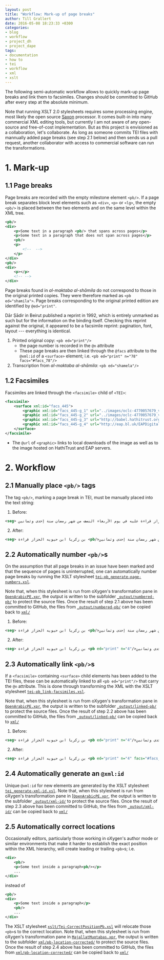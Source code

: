 ```yaml
---
layout: post
title: "Workflow: Mark-up of page breaks"
author: Till Grallert
date: 2016-05-08 18:23:33 +0300
categories:
- blog
- workflow
- project_dh
- project_dape
tags:
- documentation
- how to
- tei
- workflow
- xml
- xslt
---
```


The following semi-automatic workflow allows to quickly mark-up page breaks and link them to facsimiles. Changes should be committed to GitHub after every step at the absolute minimum.

Note that running XSLT 2.0 stylesheets requires some processing engine, most likely the open source [Saxon](https://sourceforge.net/projects/saxon/) processor. It comes built-in into many commercial XML editing tools, but currently I am not aware of any open-source and free-of-cost implementation. But as this project is envisioned as a collaboration, let's collaborate. As long as someone commits TEI files with mannually added page breaks (see step 2.1 below) and then sends us a pull request, another collaborator with access to commercial software can run the transformations.


# 1. Mark-up

## 1.1 Page breaks

Page breaks are recorded with the empty milestone element `<pb/>`. If a page break separates block level elements such as `<div>`, `<p>` or `<lg>`, the empty `<pb/>` is placed between the two elements and on the same level within the XML tree.

```xml
<pb/>
<div>
    <p>Some text in a paragraph <pb/> that spans across pages</p>
    <p>Some text in a paragraph that does not span across pages</p>
    <pb/>
    <p>
        <!--  -->
    </p>
</div>
<pb/>
<div>
    <p></p>
    <!-- -->
</div>
```


Page breaks found in *al-maktaba al-shāmila* do not correspond to those in the original printed copies. They were therefore marked as `<pb ed="shamila">`. Page breaks corresponding to the original printed edition are identified by `@ed="print"`.

Dār Ṣādir in Beirut published a reprint in 1992, which is entirely unmarked as such but for the information on the binding itself. Checking this reprint against the original, it appeared to be a facsimile reprint: pagination, font, layout --- everything is identical.

1. Printed original copy: `<pb ed="print"/>`
    - the page number is recorded in the `@n` attribute
    - These page breaks are then linked through the `@facs` attribute to the `@xml:id` of a `<surface>` element; i.e. `<pb ed="print" n="78" facs="#facs_78"/>`
2. Transcription from *al-maktaba al-shāmila*: `<pb ed="shamela"/>`

## 1.2 Facsimiles

Facsimiles are linked through the `<facsimile>` child of `<TEI>`:

```xml
<facsimile>
    <surface xml:id="facs_445">
        <graphic xml:id="facs_445-g_1" url="../images/oclc-4770057679_v6/njp-32101073250910_img-445.tif" mimeType="image/tiff"/>
        <graphic xml:id="facs_445-g_2" url="../images/oclc-4770057679_v6/njp-32101073250910_img-445.jpg" mimeType="image/jpeg"/>
        <graphic xml:id="facs_445-g_3" url="http://babel.hathitrust.org/cgi/imgsrv/image?id=njp.32101073250910;seq=445" mimeType="image/jpeg"/>
        <graphic xml:id="facs_445-g_4" url="http://eap.bl.uk/EAPDigitalItems/EAP119/EAP119_1_4_5-EAP119_muq191108_441_L.jpg" mimeType="image/jpeg"/>
    </surface>
</facsimile>
```

- The `@url` of `<graphic>` links to local downloads of the image as well as to the image hosted on HathiTrust and EAP servers.

# 2. Workflow

## 2.1 Manually place `<pb/>` tags

The tag `<pb/>`, marking a page break in TEI, must be manually placed into the text string:

1. Before:

```xml
<seg> بن زكريا ابن حيويه الحزاز قراءة عليه في يوم الأربعاء النصف من شهر رمضان سنة إحدى وثمانين</seg>
```

2. After:

```xml
<seg> بن زكريا ابن حيويه الحزاز قراءة <pb/>عليه في يوم الأربعاء النصف من شهر رمضان سنة إحدى وثمانين</seg>
```

## 2.2 Automatically number `<pb/>`s

On the assumption that all page breaks in an issue have been marked and that the sequence of pages is uninterrupted, one can automatically number page breaks by running the XSLT stylesheet [`tei-pb_generate-page-numbers.xsl`](https://github.com/OpenArabicPE/tools/tree/master/xslt/tei-pb_generate-page-numbers.xsl).

Note that, when this stylesheet is run from oXygen's transformation pane in [`OpenArabicPE.xpr`](https://github.com/OpenArabicPE/oxyeng-project/OpenArabicPE.xpr), the output is written to the subfolder [`_output/numbered-pb/`](_output/numbered-pb/) to protect the source files. Once the result of step 2.1 above has been committed to GitHub, the files from [`_output/numbered-pb/`](_output/numbered-pb/) can be copied back to [`xml/`](xml/)

1. Before:

```xml
<seg> بن زكريا ابن حيويه الحزاز قراءة <pb/>عليه في يوم الأربعاء النصف من شهر رمضان سنة إحدى وثمانين</seg>
```

2. After:

```xml
<seg> بن زكريا ابن حيويه الحزاز قراءة <pb ed="print" n="4"/>عليه في يوم الأربعاء النصف من شهر رمضان سنة إحدى وثمانين</seg>
```

## 2.3 Automatically link `<pb/>`s

If a `<facsimile>` containing `<surface>` child elements has been added to the TEI files, these can be automatically linked to all `<pb ed="print"/>` that carry the `@n` attribute. This is done through transforming the XML with the XSLT stylesheet [`tei-pb_link-facsimiles.xsl`](https://github.com/OpenArabicPE/tools/tree/master/xslt/tei-pb_link-facsimiles.xsl).

<!-- The stylesheet allows for a set-off to be specified between the page number recorded in the `@n` attribute of `<pb ed="print"/>` and the facsimile that might  -->

Note that, when this stylesheet is run from oXygen's transformation pane in [`OpenArabicPE.xpr`](https://github.com/OpenArabicPE/oxyeng-project/OpenArabicPE.xpr), the output is written to the subfolder [`_output/linked-pb/`](xml/linked-pb/) to protect the source files. Once the result of step 2.2 above has been committed to GitHub, the files from [`_output/linked-pb/`](xml/linked-pb/) can be copied back to [`xml/`](xml/)

1. Before:

```xml
<seg> بن زكريا ابن حيويه الحزاز قراءة <pb ed="print" n="4"/>عليه في يوم الأربعاء النصف من شهر رمضان سنة إحدى وثمانين</seg>
```

2. After:

```xml
<seg> بن زكريا ابن حيويه الحزاز قراءة <pb ed="print" n="4" facs="#facs_8"/>عليه في يوم الأربعاء النصف من شهر رمضان سنة إحدى وثمانين</seg>
```

## 2.4 Automatically generate an `@xml:id`

Unique `@xml:id` for new elements are generated by the XSLT stylesheet [`tei_generate-xml-id.xsl`](https://github.com/OpenArabicPE/tools/tree/master/xslt/tei_generate-xml-id.xsl). Note that, when this stylesheet is run from oXygen's transformation pane in [[`OpenArabicPE.xpr`](https://github.com/OpenArabicPE/oxyeng-project/OpenArabicPE.xpr), the output is written to the subfolder [`_output/xml-id/`](xml/xml-id/) to protect the source files. Once the result of step 2.3 above has been committed to GitHub, the files from [`_output/xml-id/`](xml/xml-id/) can be copied back to [`xml/`](xml/)

## 2.5 Automatically correct locations

Occasionally editors, particularly those working in oXygen's author mode or similar environments that make it harder to establish the exact position within the XML hierarchy, will create leading or trailing `<pb>`s; i.e.

```xml
<div>
    <pb/>
    <p>Some text inside a paragraph<pb/></p>
    ...
</div>
```

instead of

```xml
<pb/>
<div>
    <p>Some text inside a paragraph</p>
    <pb/>
    ...
</div>
```

The XSLT stylesheet [`xslt/Tei-CorrectPositionPb.xsl`](xslt/Tei-CorrectPositionPb.xsl) will relocate those `<pb>`s to the correct location. Note that, when this stylesheet is run from oXygen's transformation pane in [`MajallatMuqtabas.xpr`](MajallatMuqtabas.xpr), the output is written to the subfolder [`xml/pb-location-corrected/`](xml/pb-location-corrected/) to protect the source files. Once the result of step 2.4 above has been committed to GitHub, the files from [`xml/pb-location-corrected/`](xml/pb-location-corrected/) can be copied back to [`xml/`](xml/)
